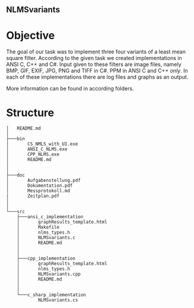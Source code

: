 ## NLMSvariants

# Objective

The goal of our task was to implement three four variants of a least mean square filter.
According to the given task we created implementations in ANSI C, C++ and C#.
Input given to these filters are image files, namely BMP, GIF, EXIF, JPG, PNG and TIFF in C#.
PPM  in ANSI C and C++ _only_.
In each of these implementations there are log files and graphs as an output.

More information can be found in according folders.

# Structure
```
│   README.md
│
├───bin
│       CS_NMLS_with_UI.exe
│       ANSI_C_NLMS.exe
│       CPP_NLMS.exe
│       README.md
│
│       
├───doc
│       Aufgabenstellung.pdf
│       Dokumentation.pdf
│       Messprotokoll.md
|       Zeitplan.pdf
│
│       
└───src
    ├───ansi_c_implementation 
    │       graphResults_template.html
    │       Makefile
    │       nlms_types.h 
    │       NLMSvariants.c
    │       README.md
    │
    │
    ├───cpp_implementation
    │       graphResults_template.html
    │       nlms_types.h  
    │       NLMSvariants.cpp
    │       README.md
    │
    │
    └───c_sharp_implementation
            NLMSvariants.cs
```
